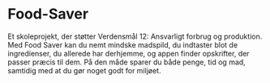 # Food-Saver
Et skoleprojekt, der støtter Verdensmål 12: Ansvarligt forbrug og produktion.
Med Food Saver kan du nemt mindske madspild, du indtaster blot de ingredienser, du allerede har derhjemme, og appen finder opskrifter, der passer præcis til dem.
På den måde sparer du både penge, tid og mad, samtidig med at du gør noget godt for miljøet.
